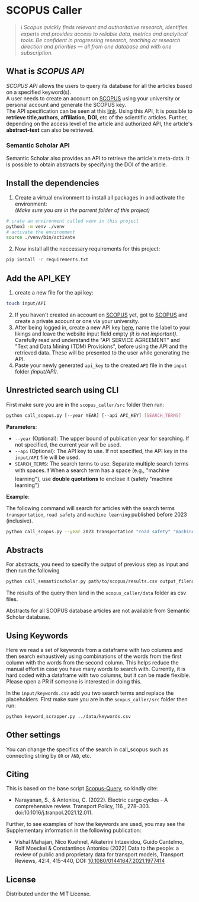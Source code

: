 # SCOPUS Caller

> ℹ️ _Scopus quickly finds relevant and authoritative research, identifies experts and provides access to reliable data,
> metrics and analytical tools. Be confident in progressing research, teaching or research direction and priorities
> — all from one database and with one subscription._

## What is _SCOPUS API_

_SCOPUS API_ allows the users to query its database for all the articles based on a specified keyword(s).  
A user needs to create an account on [SCOPUS](https://www.elsevier.com/solutions/scopus) using your university or
personal account and generate the SCOPUS key.   
The API specification can be seen at this [link](https://github.com/ElsevierDev/elsapy). Using this API, It is possible
to **retrieve title**,**authors**, **affiliation**, **DOI**, etc of the scientific articles. Further, depending on the
access level of the article and authorized API, the article's **abstract-text** can also be retrieved.

### Semantic Scholar API

Semantic Scholar also provides an API to retrieve the article's meta-data. It is possible to obtain abstracts by
specifying the DOI of the article.

## Install the dependencies

1) Create a virtual environment to install all packages in and activate the environment:  
   *(Make sure you are in the parrent folder of this project)*

```sh
# crate an environment called venv in this project
python3 -m venv ./venv
# activate the environment
source ./venv/bin/activate
```

2) Now install all the neccessary requirements for this project:

```sh
pip install -r requirements.txt
```

## Add the API_KEY

1) create a new file for the api key:

```sh
touch input/API   
```

2) If you haven't created an account on [SCOPUS](https://dev.elsevier.com) yet, got to 
  [SCOPUS](https://www.elsevier.com/solutions/scopus) and create a private account or one via your university.
3) After being logged in, create a new API key [here](https://dev.elsevier.com/apikey/manage), name the label to your
   likings and leave the website input field empty *(it is not important)*.  
   Carefully read and understand the "API
   SERVICE AGREEMENT" and "Text and Data Mining (TDM) Provisions", before using the API and the retrieved data. These
   will be presented to the user while generating the API.
4) Paste your newly generated `api_key` to the created `API` file in the `input` folder _(input/API)_.


## Unrestricted search using CLI

First make sure you are in the `scopus_caller/src` folder then run:

```sh
python call_scopus.py [--year YEAR] [--api API_KEY] [SEARCH_TERMS]
```

**Parameters**:  
- `--year` (Optional):
  The upper bound of publication year for searching. If not specified, the current year will be used.
- `--api` (Optional):
  The API key to use. If not specified, the API key in the `input/API` file will be used.
- `SEARCH_TERMS`: The search terms to use.
  Separate multiple search terms with spaces.
  ❗ When a search term has a space (e.g., "machine learning"), use **double quotations** to enclose it (safety "machine learning")

**Example**:

The following command will search for articles with the search terms `transportation`, `road safety` and `machine learning` published before 2023 (inclusive). 

```sh
python call_scopus.py --year 2023 transportation "road safety" "machine learning"
```

## Abstracts
For abstracts, you need to specify the output of previous step as input and then run the following

```sh
python call_semanticscholar.py path/to/scopus/results.csv output_filename
```
The results of the query then land in the `scopus_caller/data` folder as csv files.

Abstracts for all SCOPUS database articles are not available from Semantic Scholar database.
## Using Keywords
Here we read a set of keywords from a dataframe with two columns and then search exhaustively using combinations of the words from the first column with the words from the second column. This helps reduce the manual effort in case you have many words to search with. Currently, it is hard coded with a dataframe with two columns, but it can be made flexible. Please open a PR if someone is interested in doing this.

In the `input/keywords.csv` add you two search terms and replace the placeholders.
First make sure you are in the `scopus_caller/src` folder then run:

```sh
python keyword_scrapper.py ../data/keywords.csv
```

## Other settings

You can change the specifics of the search in call_scopus such as connecting string by `OR` or `AND`, etc.

## Citing

This is based on the base script [Scopus-Query](https://github.com/nsanthanakrishnan/Scopus-Query), so kindly cite:

- Narayanan, S., & Antoniou, C. (2022). Electric cargo cycles - A comprehensive review. Transport Policy, 116 , 278–303.
  doi:10.1016/j.tranpol.2021.12.011.

Further, to see examples of how the keywords are used, you may see the Supplementary information in the following publication:

- Vishal Mahajan, Nico Kuehnel, Aikaterini Intzevidou, Guido Cantelmo, Rolf Moeckel & Constantinos Antoniou (2022) Data
  to the people: a review of public and proprietary data for transport models, Transport Reviews, 42:4, 415-440,
  DOI: [10.1080/01441647.2021.1977414](https://www.tandfonline.com/doi/full/10.1080/01441647.2021.1977414?scroll=top&needAccess=true)

## License

Distributed under the MIT License.

